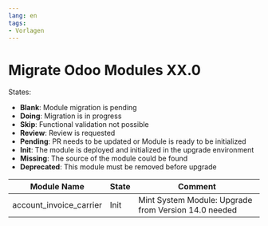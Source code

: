 ```yaml
---
lang: en
tags:
- Vorlagen
---
```

# Migrate Odoo Modules XX.0

States:

* **Blank**: Module migration is pending
* **Doing**: Migration is in progress
* **Skip**: Functional validation not possible
* **Review**: Review is requested
* **Pending**: PR needs to be updated or Module is ready to be initialized
* **Init**: The module is deployed and initialized in the upgrade environment
* **Missing**: The source of the module could be found
* **Deprecated**: This module must be removed before upgrade

| Module Name             | State | Comment                                              |
| ----------------------- | ----- | ---------------------------------------------------- |
| account_invoice_carrier | Init  | Mint System Module: Upgrade from Version 14.0 needed |

